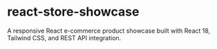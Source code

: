 # react-store-showcase
A responsive React e-commerce product showcase built with React 18, Tailwind CSS, and REST API integration.
